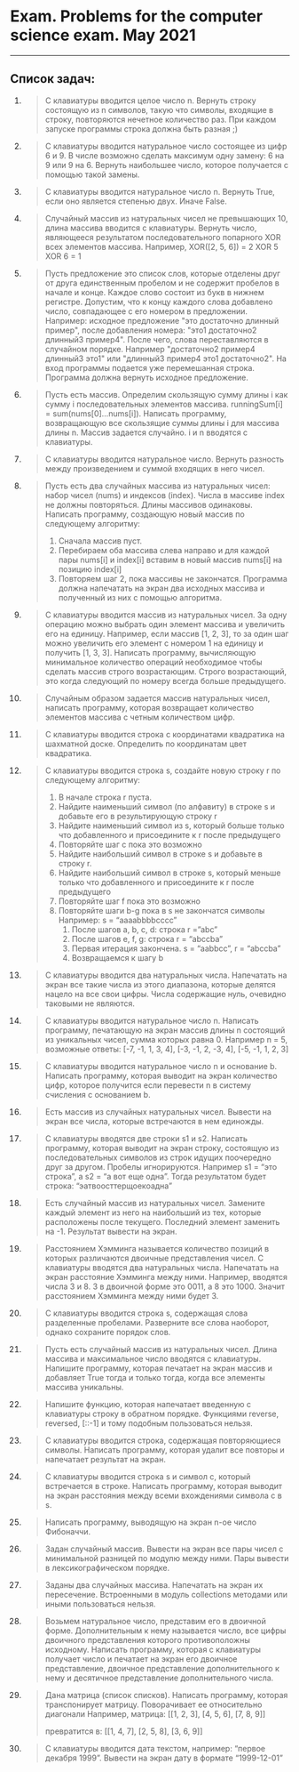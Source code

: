 # Exam. Problems for the computer science exam. May 2021
****

## Список задач:
1. >С клавиатуры вводится целое число n. Вернуть строку состоящую из n символов, такую что символы, входящие в строку, повторяются нечетное количество раз. При каждом запуске программы строка должна быть разная ;)

2. >С клавиатуры вводится натуральное число состоящее из цифр 6 и 9. В числе возможно сделать максимум одну замену: 6 на 9 или 9 на 6. Вернуть наибольшее число, которое получается с помощью такой замены.

3. >С клавиатуры вводится натуральное число n. Вернуть True, если оно является степенью двух. Иначе False.

4. >Cлучайный массив из натуральных чисел не превышающих 10, длина массива вводится с клавиатуры. Вернуть число, являющееся результатом последовательного попарного XOR всех элементов массива. Например, XOR([2, 5, 6]) = 2 XOR 5 XOR 6 = 1 

5. >Пусть предложение это список слов, которые отделены друг от друга единственным пробелом и не содержит пробелов в начале и конце. Каждое слово состоит из букв в нижнем регистре.
   >Допустим, что к концу каждого слова добавлено число, совпадающее с его номером в предложении. Например: исходное предложение "это достаточно длинный пример", после добавления номера: "это1 достаточно2 длинный3 пример4". После чего, слова переставляются в случайном порядке. Например "достаточно2 пример4 длинный3 это1" или "длинный3 пример4 это1 достаточно2". 
   >На вход программы подается уже перемешанная строка. Программа должна вернуть исходное предложение.

6. >Пусть есть массив. Определим скользящую сумму длины i как сумму i последовательных элементов массива. runningSum[i] = sum(nums[0]…nums[i]). Написать программу, возвращающую все скользящие суммы длины i для массива длины n. Массив задается случайно. i и n вводятся с клавиатуры.

7. >С клавиатуры вводится натуральное число. Вернуть разность между произведением и суммой входящих в него чисел.

8. >Пусть есть два случайных массива из натуральных чисел:  набор чисел (nums) и индексов (index). Числа в массиве index не должны повторяться. Длины массивов одинаковы. Написать программу, создающую новый массив по следующему алгоритму:
   >1. Сначала массив пуст.
   >2. Перебираем оба массива слева направо и для каждой пары nums[i] и index[i] вставим в новый массив nums[i] на позицию index[i]
   >3. Повторяем шаг 2, пока массивы не закончатся.
   >Программа должна напечатать на экран два исходных массива и полученный из них с помощью алгоритма.

9. >С клавиатуры вводится массив из натуральных чисел. За одну операцию можно выбрать один элемент массива и увеличить его на единицу. Например, если массив [1, 2, 3], то за один шаг можно увеличить его элемент с номером 1 на единицу и получить [1, 3, 3]. 
   >Написать программу, вычисляющую минимальное количество операций необходимое чтобы сделать массив строго возрастающим. Строго возрастающий, это когда следующий по номеру всегда больше предыдущего.

10. >Случайным образом задается массив натуральных чисел, написать программу, которая возвращает количество элементов массива с четным количеством цифр.

11. >С клавиатуры вводится строка с координатами квадратика на шахматной доске. Определить по координатам цвет квадратика.

12. >С клавиатуры вводится строка s, создайте новую строку r по следующему алгоритму:
    >1. В начале строка r пуста.
    >2. Найдите наименьший символ (по алфавиту) в строке s и добавьте его в результирующую строку r
    >3. Найдите наименьший символ из s, который больше только что добавленного и присоедините к r после предыдущего
    >4. Повторяйте шаг c пока это возможно
    >5. Найдите наибольший символ в строке s и добавьте в строку r.
    >6. Найдите наибольший символ в строке s, который меньше только что добавленного и присоедините к r после предыдущего
    >7. Повторяйте шаг f пока это возможно
    >8. Повторяйте шаги b-g пока в s не закончатся символы
    >Например: s = “aaaabbbbcccc”
    >    1. После шагов a, b, c, d: строка r =”abc”
    >    2. После шагов e, f, g: строка r = “abccba”
    >    3. Первая итерация закончена. s = “aabbcc”, r = “abccba”
    >    4. Возвращаемся к шагу b

13. >C клавиатуры вводится два натуральных числа. Напечатать на экран все такие числа из этого диапазона, которые делятся нацело на все свои цифры. Числа содержащие нуль, очевидно таковыми не являются. 

14. >С клавиатуры вводится натуральное число n. Написать программу, печатающую на экран массив длины n состоящий из уникальных чисел, сумма которых равна 0. Например n = 5, возможные ответы: [-7, -1, 1, 3, 4], [-3, -1, 2, -3, 4], [-5, -1, 1, 2, 3]

15. >С клавиатуры вводится натуральное число n и основание b. Написать программу, которая выводит на экран количество цифр, которое получится если перевести n в систему счисления с основанием b.

16. >Есть массив из случайных натуральных чисел. Вывести на экран все числа, которые встречаются в нем единожды.

17. >С клавиатуры вводятся две строки s1 и s2. Написать программу, которая выводит на экран строку, состоящую из последовательных символов из строк идущих поочередно друг за другом. Пробелы игнорируются. Например s1 = “это строка”, а s2 = “а вот еще одна”. Тогда результатом будет строка: “эатвоосттерщоекоадна”

18. >Есть случайный массив из натуральных чисел. Замените каждый элемент из него на наибольший из тех, которые расположены после текущего. Последний элемент заменить на -1. Результат вывести на экран.

19. >Расстоянием Хэмминга называется количество позиций в которых различаются двоичные представления чисел. С клавиатуры вводятся два натуральных числа. Напечатать на экран расстояние Хэмминга между ними. Например, вводятся числа 3 и 8. 3 в двоичной форме это 0011, а 8 это 1000. Значит расстоянием Хэмминга между ними будет 3.

20. >С клавиатуры вводится строка s, содержащая слова разделенные пробелами. Разверните все слова наоборот, однако сохраните порядок слов.

21. >Пусть есть случайный массив из натуральных чисел. Длина массива и максимальное число вводятся с клавиатуры. Напишите программу, которая печатает на экран массив и добавляет True тогда и только тогда, когда все элементы массива уникальны. 

22. >Напишите функцию, которая напечатает введенную с клавиатуры строку в обратном порядке. Функциями reverse, reversed, [::-1] и тому подобным пользоваться нельзя.

23. >С клавиатуры вводится строка, содержащая повторяющиеся символы. Написать программу, которая удалит все повторы и напечатает результат на экран.

24. >С клавиатуры вводится строка s и символ c, который встречается в строке. Написать программу, которая выводит на экран расстояния между всеми вхождениями символа c в s.

25. >Написать программу, выводящую на экран n-ое число Фибоначчи.

26. >Задан случайный массив. Вывести на экран все пары чисел с минимальной разницей по модулю между ними. Пары вывести в лексикографическом порядке.

27. >Заданы два случайных массива. Напечатать на экран их пересечение. Встроенными в модуль collections методами или иными пользоваться нельзя.

28. >Возьмем натуральное число, представим его в двоичной форме. Дополнительным к нему называется число, все цифры двоичного представления которого противоположны исходному. Написать программу, которая с клавиатуры получает число и печатает на экран его двоичное представление, двоичное представление дополнительного к нему и десятичное представление дополнительного числа.

29. >Дана матрица (список списков). Написать программу, которая транспонирует матрицу. Поворачивает ее относительно диагонали
    >Например, матрица: 
    >[[1, 2, 3],
    >[4, 5, 6],
    >[7, 8, 9]]
    >
    >превратится в:
    >[[1, 4, 7],
    >[2, 5, 8],
    >[3, 6, 9]]

30. >С клавиатуры вводится дата текстом, например: “первое декабря 1999”. Вывести на экран дату в формате “1999-12-01”

